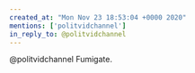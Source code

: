 ```yaml
---
created_at: "Mon Nov 23 18:53:04 +0000 2020"
mentions: ['politvidchannel']
in_reply_to: @politvidchannel
---
```


@politvidchannel Fumigate.